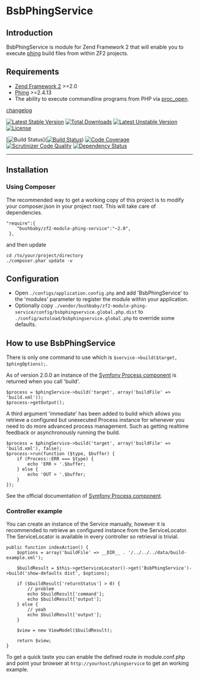 # BsbPhingService

## Introduction

BsbPhingService is module for Zend Framework 2 that will enable you to execute
[phing](http://www.phing.info/ "Phing") build files from within ZF2 projects.

## Requirements

  * [Zend Framework 2](http://framework.zend.com) >=2.0
  * [Phing](http://www.phing.info) >=2.4.13
  * The ability to execute commandline programs from PHP via [proc_open](http://php.net/manual/en/function.proc-open.php).

[changelog](CHANGELOG.md)
  
[![Latest Stable Version](https://poser.pugx.org/bushbaby/zf2-module-phing-service/v/stable.svg)](https://packagist.org/packages/bushbaby/zf2-module-phing-service)
[![Total Downloads](https://poser.pugx.org/bushbaby/zf2-module-phing-service/downloads.svg)](https://packagist.org/packages/bushbaby/zf2-module-phing-service)
[![Latest Unstable Version](https://poser.pugx.org/bushbaby/zf2-module-phing-service/v/unstable.svg)](https://packagist.org/packages/bushbaby/zf2-module-phing-service)
[![License](https://poser.pugx.org/bushbaby/zf2-module-phing-service/license.svg)](https://packagist.org/packages/bushbaby/zf2-module-phing-service)

[![Build Status](https://scrutinizer-ci.com/g/basz/zf2-module-phing-service/badges/build.png?b=master)]([![Build Status](https://travis-ci.org/basz/zf2-module-phing-service.svg?branch=master)](https://travis-ci.org/basz/zf2-module-phing-service))
[![Code Coverage](https://scrutinizer-ci.com/g/basz/zf2-module-phing-service/badges/coverage.png?b=master)](https://scrutinizer-ci.com/g/basz/zf2-module-phing-service/?branch=master)
[![Scrutinizer Code Quality](https://scrutinizer-ci.com/g/basz/zf2-module-phing-service/badges/quality-score.png?b=master)](https://scrutinizer-ci.com/g/basz/zf2-module-phing-service/?branch=master)
[![Dependency Status](https://www.versioneye.com/user/projects/54cb8adade7924d4b00002ab/badge.svg?style=flat)](https://www.versioneye.com/user/projects/54cb8adade7924d4b00002ab)

---

## Installation

### Using Composer

The recommended way to get a working copy of this project is to modify your composer.json
in your project root. This will take care of dependencies.

    "require":{
        "bushbaby/zf2-module-phing-service":"~2.0",
     },

and then update

	cd /to/your/project/directory
    ./composer.phar update -v
    
## Configuration

  * Open `./configs/application.config.php` and add 'BsbPhingService'
    to the 'modules' parameter to register the module within your application.
  * Optionally copy `./vendor/bushbaby/zf2-module-phing-service/config/bsbphingservice.global.php.dist` to
     `./config/autoload/bsbphingservice.global.php` to override some defaults.

## How to use BsbPhingService

There is only one command to use which is `$service->build($target, $phingOptions);`.

As of version 2.0.0 an instance of the [Symfony Process component](http://symfony.com/doc/current/components/process.html)
is returned when you call 'build'.

```
$process = $phingService->build('target', array('buildFile' => 'build.xml'));
$process->getOutput();
```

A third argument 'immediate' has been added to build which allows you retrieve a configured but unexecuted Process 
instance for whenever you need to do more advanced process management. Such as getting realtime feedback or 
asynchronously running the build.

```
$process = $phingService->build('target', array('buildFile' => 'build.xml'), false);
$process->run(function ($type, $buffer) {
    if (Process::ERR === $type) {
        echo 'ERR > '.$buffer;
    } else {
        echo 'OUT > '.$buffer;
    }
});
```

See the official documentation of [Symfony Process component](http://symfony.com/doc/current/components/process.html).


### Controller example

You can create an instance of the Service manually, however it is recommended to retrieve an
configured instance from the ServiceLocator. The ServiceLocator is available in
every controller so retrieval is trivial.

    public function indexAction() {
        $options = array('buildFile' => __DIR__ . '/../../../data/build-example.xml');

        $buildResult = $this->getServiceLocator()->get('BsbPhingService')->build('show-defaults dist', $options);

        if ($buildResult['returnStatus'] > 0) {
      	    // problem
            echo $buildResult['command'];
            echo $buildResult['output'];
        } else {
            // yeah
            echo $buildResult['output'];
        }

        $view = new ViewModel($buildResult);

        return $view;
    }

To get a quick taste you can enable the defined route in module.conf.php and point your 
browser at `http://yourhost/phingservice` to get an working example.